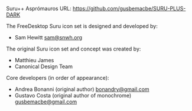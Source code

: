 Suru++ Asprómauros
URL: https://github.com/gusbemacbe/SURU-PLUS-DARK

The FreeDesktop Suru icon set is designed and developed by:

- Sam Hewitt <sam@snwh.org>

The original Suru icon set and concept was created by:

- Matthieu James
- Canonical Design Team

Core developers (in order of appearance):

- Andrea Bonanni (original author) <bonandry@gmail.com>
- Gustavo Costa (original author of monochrome) <gusbemacbe@gmail.com>